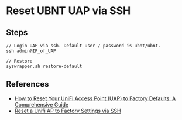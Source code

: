 # Reset UBNT UAP via SSH

## Steps
```
// Login UAP via ssh. Default user / password is ubnt/ubnt.
ssh admin@IP_of_UAP

// Restore 
syswrapper.sh restore-default
``` 

## References
* [How to Reset Your UniFi Access Point (UAP) to Factory Defaults: A Comprehensive Guide](https://deluisio.com/networking/unifi/2024/10/11/how-to-reset-your-unifi-access-point-uap-to-factory-defaults-a-comprehensive-guide/)
* [Reset a Unifi AP to Factory Settings via SSH](https://blog.rylander.io/2016/12/14/reset-a-unifi-ap-to-factory-settings-via-ssh/)
